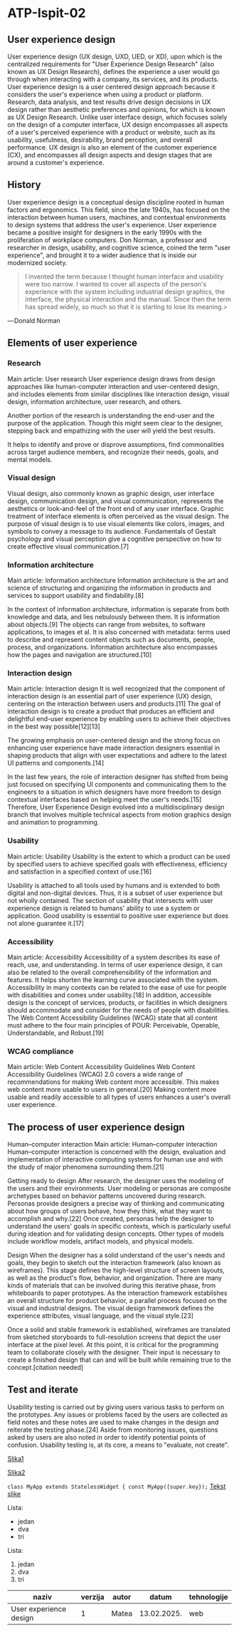 # ATP-Ispit-02
## User experience design
User experience design (UX design, UXD, UED, or XD), upon which is the centralized requirements for "User Experience Design Research" (also known as UX Design Research), defines the experience a user would go through when interacting with a company, its services, and its products. User experience design is a user centered design approach because it considers the user's experience when using a product or platform. Research, data analysis, and test results drive design decisions in UX design rather than aesthetic preferences and opinions, for which is known as UX Design Research. Unlike user interface design, which focuses solely on the design of a computer interface, UX design encompasses all aspects of a user's perceived experience with a product or website, such as its usability, usefulness, desirability, brand perception, and overall performance. UX design is also an element of the customer experience (CX), and encompasses all design aspects and design stages that are around a customer's experience.

## History
User experience design is a conceptual design discipline rooted in human factors and ergonomics. This field, since the late 1940s, has focused on the interaction between human users, machines, and contextual environments to design systems that address the user's experience. User experience became a positive insight for designers in the early 1990s with the proliferation of workplace computers. Don Norman, a professor and researcher in design, usability, and cognitive science, coined the term "user experience", and brought it to a wider audience that is inside our modernized society.

>I invented the term because I thought human interface and usability were too narrow. I wanted to cover all aspects of the person's experience with the system including industrial design graphics, the interface, the physical interaction and the manual. Since then the term has spread widely, so much so that it is starting to lose its meaning.>

— Donald Norman

## Elements of user experience
### Research
Main article: User research
User experience design draws from design approaches like human-computer interaction and user-centered design, and includes elements from similar disciplines like interaction design, visual design, information architecture, user research, and others.

Another portion of the research is understanding the end-user and the purpose of the application. Though this might seem clear to the designer, stepping back and empathizing with the user will yield the best results.

It helps to identify and prove or disprove assumptions, find commonalities across target audience members, and recognize their needs, goals, and mental models.

### Visual design
Visual design, also commonly known as graphic design, user interface design, communication design, and visual communication, represents the aesthetics or look-and-feel of the front end of any user interface. Graphic treatment of interface elements is often perceived as the visual design. The purpose of visual design is to use visual elements like colors, images, and symbols to convey a message to its audience. Fundamentals of Gestalt psychology and visual perception give a cognitive perspective on how to create effective visual communication.[7]

### Information architecture
Main article: Information architecture
Information architecture is the art and science of structuring and organizing the information in products and services to support usability and findability.[8]

In the context of information architecture, information is separate from both knowledge and data, and lies nebulously between them. It is information about objects.[9] The objects can range from websites, to software applications, to images et al. It is also concerned with metadata: terms used to describe and represent content objects such as documents, people, process, and organizations. Information architecture also encompasses how the pages and navigation are structured.[10]

### Interaction design
Main article: Interaction design
It is well recognized that the component of interaction design is an essential part of user experience (UX) design, centering on the interaction between users and products.[11] The goal of interaction design is to create a product that produces an efficient and delightful end-user experience by enabling users to achieve their objectives in the best way possible[12][13]

The growing emphasis on user-centered design and the strong focus on enhancing user experience have made interaction designers essential in shaping products that align with user expectations and adhere to the latest UI patterns and components.[14]

In the last few years, the role of interaction designer has shifted from being just focused on specifying UI components and communicating them to the engineers to a situation in which designers have more freedom to design contextual interfaces based on helping meet the user's needs.[15] Therefore, User Experience Design evolved into a multidisciplinary design branch that involves multiple technical aspects from motion graphics design and animation to programming.

### Usability
Main article: Usability
Usability is the extent to which a product can be used by specified users to achieve specified goals with effectiveness, efficiency and satisfaction in a specified context of use.[16]

Usability is attached to all tools used by humans and is extended to both digital and non-digital devices. Thus, it is a subset of user experience but not wholly contained. The section of usability that intersects with user experience design is related to humans' ability to use a system or application. Good usability is essential to positive user experience but does not alone guarantee it.[17]

### Accessibility
Main article: Accessibility
Accessibility of a system describes its ease of reach, use, and understanding. In terms of user experience design, it can also be related to the overall comprehensibility of the information and features. It helps shorten the learning curve associated with the system. Accessibility in many contexts can be related to the ease of use for people with disabilities and comes under usability.[18] In addition, accessible design is the concept of services, products, or facilities in which designers should accommodate and consider for the needs of people with disabilities. The Web Content Accessibility Guidelines (WCAG) state that all content must adhere to the four main principles of POUR: Perceivable, Operable, Understandable, and Robust.[19]

### WCAG compliance
Main article: Web Content Accessibility Guidelines
Web Content Accessibility Guidelines (WCAG) 2.0 covers a wide range of recommendations for making Web content more accessible. This makes web content more usable to users in general.[20] Making content more usable and readily accessible to all types of users enhances a user's overall user experience.

## The process of user experience design
Human–computer interaction
Main article: Human–computer interaction
Human–computer interaction is concerned with the design, evaluation and implementation of interactive computing systems for human use and with the study of major phenomena surrounding them.[21]

Getting ready to design
After research, the designer uses the modeling of the users and their environments. User modeling or personas are composite archetypes based on behavior patterns uncovered during research. Personas provide designers a precise way of thinking and communicating about how groups of users behave, how they think, what they want to accomplish and why.[22] Once created, personas help the designer to understand the users' goals in specific contexts, which is particularly useful during ideation and for validating design concepts. Other types of models include workflow models, artifact models, and physical models.

Design
When the designer has a solid understand of the user's needs and goals, they begin to sketch out the interaction framework (also known as wireframes). This stage defines the high-level structure of screen layouts, as well as the product's flow, behavior, and organization. There are many kinds of materials that can be involved during this iterative phase, from whiteboards to paper prototypes. As the interaction framework establishes an overall structure for product behavior, a parallel process focused on the visual and industrial designs. The visual design framework defines the experience attributes, visual language, and the visual style.[23]

Once a solid and stable framework is established, wireframes are translated from sketched storyboards to full-resolution screens that depict the user interface at the pixel level. At this point, it is critical for the programming team to collaborate closely with the designer. Their input is necessary to create a finished design that can and will be built while remaining true to the concept.[citation needed]

## Test and iterate
Usability testing is carried out by giving users various tasks to perform on the prototypes. Any issues or problems faced by the users are collected as field notes and these notes are used to make changes in the design and reiterate the testing phase.[24] Aside from monitoring issues, questions asked by users are also noted in order to identify potential points of confusion. Usability testing is, at its core, a means to "evaluate, not create".

[Slika1](pexels-picjumbo-com-55570-196645.jpg)

[Slika2](pexels-picjumbo-com-55570-196644.jpg)

`class MyApp extends StatelessWidget {
  const MyApp({super.key});`
[Tekst](https://en.wikipedia.org/wiki/User_experience_design)
[slike](https://www.pexels.com/search/ux/)

Lista:
- jedan
- dva
- tri

Lista:
1. jedan
2. dva
3. tri

| naziv | verzija | autor | datum | tehnologije |
--------|---------|-------|-------|-------------|
| User experience design | 1 | Matea | 13.02.2025. | web |
